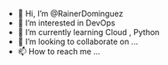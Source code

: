 - 👋 Hi, I’m @RainerDominguez
- 👀 I’m interested in DevOps
- 🌱 I’m currently learning Cloud , Python 
- 💞️ I’m looking to collaborate on ...
- 📫 How to reach me ...

<!---
RainerDominguez/RainerDominguez is a ✨ special ✨ repository because its `README.md` (this file) appears on your GitHub profile.
You can click the Preview link to take a look at your changes.
--->
